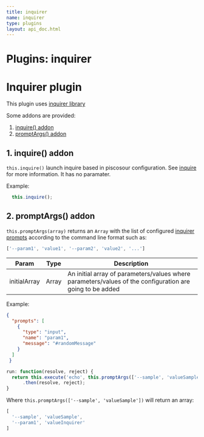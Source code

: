 ```yaml
---
title: inquirer
name: inquirer
type: plugins
layout: api_doc.html
---
```

# Plugins: inquirer


# Inquirer plugin

This plugin uses [inquirer library](https://www.npmjs.com/package/inquirer)

Some addons are provided:

1. [inquire() addon](#inquire)
1. [promptArgs() addon](#promptArgs)

## <a name="inquire"></a>1. inquire() addon

`this.inquire()` launch inquire based in piscosour configuration. See [inquire](../guides/06-inquire.md) for more information. It has no paramater.

Example:

```javascript
  this.inquire();
```

## <a name="promptArgs"></a>2. promptArgs() addon

`this.promptArgs(array)` returns an `Array` with the list of configured [inquirer prompts](../guides/06-inquire.md) according to the command line format such as:

```javascript
['--param1', 'value1', '--param2', 'value2', '...']
```

| Param | Type | Description |
| --- | --- | --- |
| initialArray | Array | An initial array of parameters/values where parameters/values of the configuration are going to be added |

Example:

```json
{
  "prompts": [
    {
      "type": "input",
      "name": "param1",
      "message": "#randomMessage"
    }
  ]
 }
```

```javascript
run: function(resolve, reject) {
  return this.execute('echo', this.promptArgs(['--sample', 'valueSample']))
      .then(resolve, reject);
}
```

Where `this.promptArgs(['--sample', 'valueSample'])` will return an array:

```javascript
[
  '--sample', 'valueSample',
  '--param1', 'valueInquirer'
]
```


